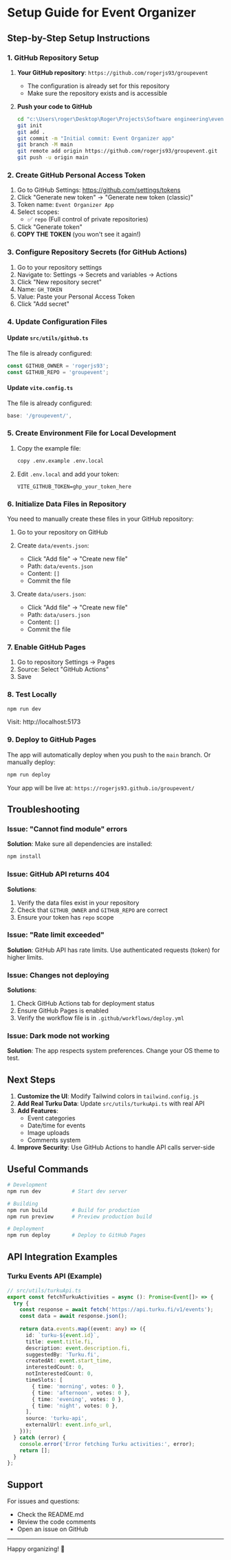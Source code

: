 # Setup Guide for Event Organizer

## Step-by-Step Setup Instructions

### 1. GitHub Repository Setup

1. **Your GitHub repository**: `https://github.com/rogerjs93/groupevent`
   - The configuration is already set for this repository
   - Make sure the repository exists and is accessible

2. **Push your code to GitHub**
   ```bash
   cd "c:\Users\roger\Desktop\Roger\Projects\Software engineering\eventorganizer"
   git init
   git add .
   git commit -m "Initial commit: Event Organizer app"
   git branch -M main
   git remote add origin https://github.com/rogerjs93/groupevent.git
   git push -u origin main
   ```

### 2. Create GitHub Personal Access Token

1. Go to GitHub Settings: https://github.com/settings/tokens
2. Click "Generate new token" → "Generate new token (classic)"
3. Token name: `Event Organizer App`
4. Select scopes:
   - ✅ `repo` (Full control of private repositories)
5. Click "Generate token"
6. **COPY THE TOKEN** (you won't see it again!)

### 3. Configure Repository Secrets (for GitHub Actions)

1. Go to your repository settings
2. Navigate to: Settings → Secrets and variables → Actions
3. Click "New repository secret"
4. Name: `GH_TOKEN`
5. Value: Paste your Personal Access Token
6. Click "Add secret"

### 4. Update Configuration Files

#### Update `src/utils/github.ts`

The file is already configured:
```typescript
const GITHUB_OWNER = 'rogerjs93';
const GITHUB_REPO = 'groupevent';
```

#### Update `vite.config.ts`

The file is already configured:
```typescript
base: '/groupevent/',
```

### 5. Create Environment File for Local Development

1. Copy the example file:
   ```bash
   copy .env.example .env.local
   ```

2. Edit `.env.local` and add your token:
   ```env
   VITE_GITHUB_TOKEN=ghp_your_token_here
   ```

### 6. Initialize Data Files in Repository

You need to manually create these files in your GitHub repository:

1. Go to your repository on GitHub
2. Create `data/events.json`:
   - Click "Add file" → "Create new file"
   - Path: `data/events.json`
   - Content: `[]`
   - Commit the file

3. Create `data/users.json`:
   - Click "Add file" → "Create new file"
   - Path: `data/users.json`
   - Content: `[]`
   - Commit the file

### 7. Enable GitHub Pages

1. Go to repository Settings → Pages
2. Source: Select "GitHub Actions"
3. Save

### 8. Test Locally

```bash
npm run dev
```

Visit: http://localhost:5173

### 9. Deploy to GitHub Pages

The app will automatically deploy when you push to the `main` branch. Or manually deploy:

```bash
npm run deploy
```

Your app will be live at: `https://rogerjs93.github.io/groupevent/`

## Troubleshooting

### Issue: "Cannot find module" errors

**Solution**: Make sure all dependencies are installed:
```bash
npm install
```

### Issue: GitHub API returns 404

**Solutions**:
1. Verify the data files exist in your repository
2. Check that `GITHUB_OWNER` and `GITHUB_REPO` are correct
3. Ensure your token has `repo` scope

### Issue: "Rate limit exceeded"

**Solution**: GitHub API has rate limits. Use authenticated requests (token) for higher limits.

### Issue: Changes not deploying

**Solutions**:
1. Check GitHub Actions tab for deployment status
2. Ensure GitHub Pages is enabled
3. Verify the workflow file is in `.github/workflows/deploy.yml`

### Issue: Dark mode not working

**Solution**: The app respects system preferences. Change your OS theme to test.

## Next Steps

1. **Customize the UI**: Modify Tailwind colors in `tailwind.config.js`
2. **Add Real Turku Data**: Update `src/utils/turkuApi.ts` with real API
3. **Add Features**: 
   - Event categories
   - Date/time for events
   - Image uploads
   - Comments system
4. **Improve Security**: Use GitHub Actions to handle API calls server-side

## Useful Commands

```bash
# Development
npm run dev          # Start dev server

# Building
npm run build        # Build for production
npm run preview      # Preview production build

# Deployment
npm run deploy       # Deploy to GitHub Pages
```

## API Integration Examples

### Turku Events API (Example)

```typescript
// src/utils/turkuApi.ts
export const fetchTurkuActivities = async (): Promise<Event[]> => {
  try {
    const response = await fetch('https://api.turku.fi/v1/events');
    const data = await response.json();
    
    return data.events.map((event: any) => ({
      id: `turku-${event.id}`,
      title: event.title.fi,
      description: event.description.fi,
      suggestedBy: 'Turku.fi',
      createdAt: event.start_time,
      interestedCount: 0,
      notInterestedCount: 0,
      timeSlots: [
        { time: 'morning', votes: 0 },
        { time: 'afternoon', votes: 0 },
        { time: 'evening', votes: 0 },
        { time: 'night', votes: 0 },
      ],
      source: 'turku-api',
      externalUrl: event.info_url,
    }));
  } catch (error) {
    console.error('Error fetching Turku activities:', error);
    return [];
  }
};
```

## Support

For issues and questions:
- Check the README.md
- Review the code comments
- Open an issue on GitHub

---

Happy organizing! 🎉
